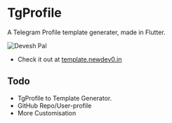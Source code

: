 # TgProfile
A Telegram Profile template generater, made in Flutter.

![Devesh Pal](https://imgwhale.xyz/2l6221l4wb42sj)

- Check it out at [template.newdev0.in](https://template.newdev0.in/)

## Todo
- TgProfile to Template Generator.
- GitHub Repo/User-profile
- More Customisation

